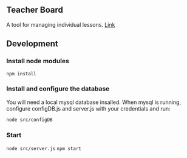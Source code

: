 ## Teacher Board

A tool for managing individual lessons. [Link](http://52.15.223.49/)

## Development

### Install node modules

`npm install`

### Install and configure the database

You will need a local mysql database insalled.
When mysql is running, configure configDB.js and server.js with your credentials and run:

`node src/configDB`

### Start

`node src/server.js`
`npm start`
